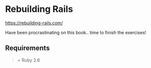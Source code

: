 # Rebuilding Rails

https://rebuilding-rails.com/

Have been procrastinating on this book.. time to finish the exercises!

## Requirements

>= Ruby 2.6